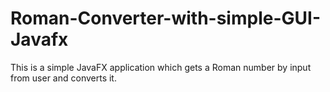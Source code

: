 # Roman-Converter-with-simple-GUI-Javafx
This is a simple JavaFX application which gets a Roman number by input from user and converts it.

